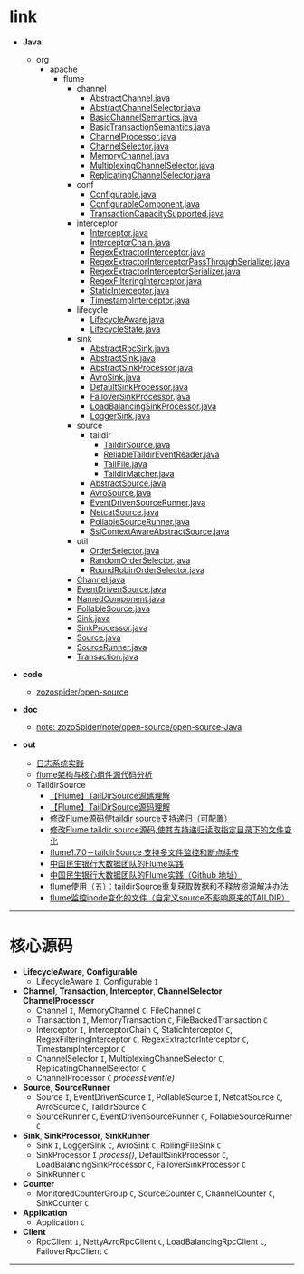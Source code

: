 
# link

- __Java__
  - org
    - apache
      - flume
        - channel
          - [AbstractChannel.java](https://github.com/zozospider/note/blob/master/open-source/Java/org/apache/flume/channel/AbstractChannel.java)
          - [AbstractChannelSelector.java](https://github.com/zozospider/note/blob/master/open-source/Java/org/apache/flume/channel/AbstractChannelSelector.java)
          - [BasicChannelSemantics.java](https://github.com/zozospider/note/blob/master/open-source/Java/org/apache/flume/channel/BasicChannelSemantics.java)
          - [BasicTransactionSemantics.java](https://github.com/zozospider/note/blob/master/open-source/Java/org/apache/flume/channel/BasicTransactionSemantics.java)
          - [ChannelProcessor.java](https://github.com/zozospider/note/blob/master/open-source/Java/org/apache/flume/channel/ChannelProcessor.java)
          - [ChannelSelector.java](https://github.com/zozospider/note/blob/master/open-source/Java/org/apache/flume/channel/ChannelSelector.java)
          - [MemoryChannel.java](https://github.com/zozospider/note/blob/master/open-source/Java/org/apache/flume/channel/MemoryChannel.java)
          - [MultiplexingChannelSelector.java](https://github.com/zozospider/note/blob/master/open-source/Java/org/apache/flume/channel/MultiplexingChannelSelector.java)
          - [ReplicatingChannelSelector.java](https://github.com/zozospider/note/blob/master/open-source/Java/org/apache/flume/channel/ReplicatingChannelSelector.java)
        - conf
          - [Configurable.java](https://github.com/zozospider/note/blob/master/open-source/Java/org/apache/flume/conf/Configurable.java)
          - [ConfigurableComponent.java](https://github.com/zozospider/note/blob/master/open-source/Java/org/apache/flume/conf/ConfigurableComponent.java)
          - [TransactionCapacitySupported.java](https://github.com/zozospider/note/blob/master/open-source/Java/org/apache/flume/conf/TransactionCapacitySupported.java)
        - interceptor
          - [Interceptor.java](https://github.com/zozospider/note/blob/master/open-source/Java/org/apache/flume/interceptor/Interceptor.java)
          - [InterceptorChain.java](https://github.com/zozospider/note/blob/master/open-source/Java/org/apache/flume/interceptor/InterceptorChain.java)
          - [RegexExtractorInterceptor.java](https://github.com/zozospider/note/blob/master/open-source/Java/org/apache/flume/interceptor/RegexExtractorInterceptor.java)
          - [RegexExtractorInterceptorPassThroughSerializer.java](https://github.com/zozospider/note/blob/master/open-source/Java/org/apache/flume/interceptor/RegexExtractorInterceptorPassThroughSerializer.java)
          - [RegexExtractorInterceptorSerializer.java](https://github.com/zozospider/note/blob/master/open-source/Java/org/apache/flume/interceptor/RegexExtractorInterceptorSerializer.java)
          - [RegexFilteringInterceptor.java](https://github.com/zozospider/note/blob/master/open-source/Java/org/apache/flume/interceptor/RegexFilteringInterceptor.java)
          - [StaticInterceptor.java](https://github.com/zozospider/note/blob/master/open-source/Java/org/apache/flume/interceptor/StaticInterceptor.java)
          - [TimestampInterceptor.java](https://github.com/zozospider/note/blob/master/open-source/Java/org/apache/flume/interceptor/TimestampInterceptor.java)
        - lifecycle
          - [LifecycleAware.java](https://github.com/zozospider/note/blob/master/open-source/Java/org/apache/flume/lifecycle/LifecycleAware.java)
          - [LifecycleState.java](https://github.com/zozospider/note/blob/master/open-source/Java/org/apache/flume/lifecycle/LifecycleState.java)
        - sink
          - [AbstractRpcSink.java](https://github.com/zozospider/note/blob/master/open-source/Java/org/apache/flume/sink/AbstractRpcSink.java)
          - [AbstractSink.java](https://github.com/zozospider/note/blob/master/open-source/Java/org/apache/flume/sink/AbstractSink.java)
          - [AbstractSinkProcessor.java](https://github.com/zozospider/note/blob/master/open-source/Java/org/apache/flume/sink/AbstractSinkProcessor.java)
          - [AvroSink.java](https://github.com/zozospider/note/blob/master/open-source/Java/org/apache/flume/sink/AvroSink.java)
          - [DefaultSinkProcessor.java](https://github.com/zozospider/note/blob/master/open-source/Java/org/apache/flume/sink/DefaultSinkProcessor.java)
          - [FailoverSinkProcessor.java](https://github.com/zozospider/note/blob/master/open-source/Java/org/apache/flume/sink/FailoverSinkProcessor.java)
          - [LoadBalancingSinkProcessor.java](https://github.com/zozospider/note/blob/master/open-source/Java/org/apache/flume/sink/LoadBalancingSinkProcessor.java)
          - [LoggerSink.java](https://github.com/zozospider/note/blob/master/open-source/Java/org/apache/flume/sink/LoggerSink.java)
        - source
          - taildir
            - [TaildirSource.java](https://github.com/zozospider/note/blob/master/open-source/Java/org/apache/flume/source/taildir/TaildirSource.java)
            - [ReliableTaildirEventReader.java](https://github.com/zozospider/note/blob/master/open-source/Java/org/apache/flume/source/taildir/ReliableTaildirEventReader.java)
            - [TailFile.java](https://github.com/zozospider/note/blob/master/open-source/Java/org/apache/flume/source/taildir/TailFile.java)
            - [TaildirMatcher.java](https://github.com/zozospider/note/blob/master/open-source/Java/org/apache/flume/source/taildir/TaildirMatcher.java)
          - [AbstractSource.java](https://github.com/zozospider/note/blob/master/open-source/Java/org/apache/flume/source/AbstractSource.java)
          - [AvroSource.java](https://github.com/zozospider/note/blob/master/open-source/Java/org/apache/flume/source/AvroSource.java)
          - [EventDrivenSourceRunner.java](https://github.com/zozospider/note/blob/master/open-source/Java/org/apache/flume/source/EventDrivenSourceRunner.java)
          - [NetcatSource.java](https://github.com/zozospider/note/blob/master/open-source/Java/org/apache/flume/source/NetcatSource.java)
          - [PollableSourceRunner.java](https://github.com/zozospider/note/blob/master/open-source/Java/org/apache/flume/source/PollableSourceRunner.java)
          - [SslContextAwareAbstractSource.java](https://github.com/zozospider/note/blob/master/open-source/Java/org/apache/flume/source/SslContextAwareAbstractSource.java)
        - util
          - [OrderSelector.java](https://github.com/zozospider/note/blob/master/open-source/Java/org/apache/flume/util/OrderSelector.java)
          - [RandomOrderSelector.java](https://github.com/zozospider/note/blob/master/open-source/Java/org/apache/flume/util/RandomOrderSelector.java)
          - [RoundRobinOrderSelector.java](https://github.com/zozospider/note/blob/master/open-source/Java/org/apache/flume/util/RoundRobinOrderSelector.java)
        - [Channel.java](https://github.com/zozospider/note/blob/master/open-source/Java/org/apache/flume/Channel.java)
        - [EventDrivenSource.java](https://github.com/zozospider/note/blob/master/open-source/Java/org/apache/flume/EventDrivenSource.java)
        - [NamedComponent.java](https://github.com/zozospider/note/blob/master/open-source/Java/org/apache/flume/NamedComponent.java)
        - [PollableSource.java](https://github.com/zozospider/note/blob/master/open-source/Java/org/apache/flume/PollableSource.java)
        - [Sink.java](https://github.com/zozospider/note/blob/master/open-source/Java/org/apache/flume/Sink.java)
        - [SinkProcessor.java](https://github.com/zozospider/note/blob/master/open-source/Java/org/apache/flume/SinkProcessor.java)
        - [Source.java](https://github.com/zozospider/note/blob/master/open-source/Java/org/apache/flume/Source.java)
        - [SourceRunner.java](https://github.com/zozospider/note/blob/master/open-source/Java/org/apache/flume/SourceRunner.java)
        - [Transaction.java](https://github.com/zozospider/note/blob/master/open-source/Java/org/apache/flume/Transaction.java)

- __code__
  - [zozospider/open-source](https://github.com/zozospider/open-source)

- __doc__
  - [note: zozoSpider/note/open-source/open-source-Java](https://github.com/zozospider/note/blob/master/open-source/open-source-Java.md)

- __out__
  - [日志系统实践](http://www.yoonper.com/index.php)
  - [flume架构与核心组件源代码分析](https://blog.csdn.net/HarderXin/article/details/74191460)
  - TaildirSource
    - [【Flume】TailDirSource源碼理解](https://www.twblogs.net/a/5b957a7c2b717750bda476b6)
    - [【Flume】TailDirSource源码理解](https://blog.51cto.com/10120275/2050827)
    - [修改Flume源码使taildir source支持递归（可配置）](https://segmentfault.com/a/1190000019551664)
    - [修改Flume taildir source源码,使其支持递归读取指定目录下的文件变化](https://github.com/yx1319250478/Flume-taildir-source)
    - [flume1.7.0－taildirSource 支持多文件监控和断点续传](https://unordered.org/timelines/59cd596c3c001000)
    - [中国民生银行大数据团队的Flume实践](https://juejin.im/post/5a22b1c76fb9a045167d00f0)
    - [中国民生银行大数据团队的Flume实践（Github 地址）](https://github.com/tinawenqiao/flume/tree/trunk-cmbc)
    - [flume使用（五）：taildirSource重复获取数据和不释放资源解决办法](https://blog.csdn.net/maoyuanming0806/article/details/79391657)
    - [flume监控inode变化的文件（自定义source不影响原来的TAILDIR）](https://www.jianshu.com/p/7f74dbd45fd2)

---

# 核心源码

  * __LifecycleAware__, __Configurable__
    * LifecycleAware `I`, Configurable `I`
  * __Channel__, __Transaction__, __Interceptor__, __ChannelSelector__, __ChannelProcessor__
    * Channel `I`, MemoryChannel `C`, FileChannel `C`
    * Transaction `I`, MemoryTransaction `C`, FileBackedTransaction `C`
    * Interceptor `I`, InterceptorChain `C`, StaticInterceptor `C`, RegexFilteringInterceptor `C`, RegexExtractorInterceptor `C`, TimestampInterceptor `C`
    * ChannelSelector `I`, MultiplexingChannelSelector `C`, ReplicatingChannelSelector `C`
    * ChannelProcessor `C` _processEvent(e)_
  * __Source__, __SourceRunner__
    * Source `I`, EventDrivenSource `I`, PollableSource `I`, NetcatSource `C`, AvroSource `C`, TaildirSource `C`
    * SourceRunner `C`, EventDrivenSourceRunner `C`, PollableSourceRunner `C`
  * __Sink__, __SinkProcessor__, __SinkRunner__
    * Sink `I`, LoggerSink `C`, AvroSink `C`, RollingFileSInk `C`
    * SinkProcessor `I` _process()_, DefaultSinkProcessor `C`, LoadBalancingSinkProcessor `C`, FailoverSinkProcessor `C`
    * SinkRunner `C`
  * __Counter__
    * MonitoredCounterGroup `C`, SourceCounter `C`, ChannelCounter `C`, SinkCounter `C`
  * __Application__
    * Application `C`
  * __Client__
    * RpcClient `I`, NettyAvroRpcClient `C`, LoadBalancingRpcClient `C`, FailoverRpcClient `C`

---
